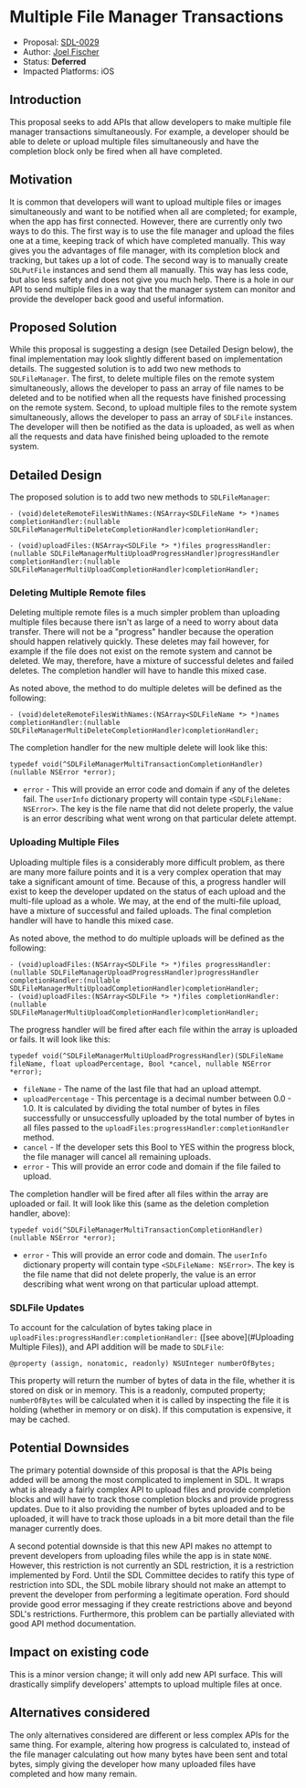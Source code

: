 # Multiple File Manager Transactions

* Proposal: [SDL-0029](0029-ios-multiple-file-manager-transactions.md)
* Author: [Joel Fischer](https://github.com/joeljfischer)
* Status: **Deferred**
* Impacted Platforms: iOS

## Introduction
This proposal seeks to add APIs that allow developers to make multiple file manager transactions simultaneously. For example, a developer should be able to delete or upload multiple files simultaneously and have the completion block only be fired when all have completed.

## Motivation
It is common that developers will want to upload multiple files or images simultaneously and want to be notified when all are completed; for example, when the app has first connected. However, there are currently only two ways to do this. The first way is to use the file manager and upload the files one at a time, keeping track of which have completed manually. This way gives you the advantages of file manager, with its completion block and tracking, but takes up a lot of code. The second way is to manually create `SDLPutFile` instances and send them all manually. This way has less code, but also less safety and does not give you much help. There is a hole in our API to send multiple files in a way that the manager system can monitor and provide the developer back good and useful information.

## Proposed Solution
While this proposal is suggesting a design (see Detailed Design below), the final implementation may look slightly different based on implementation details. The suggested solution is to add two new methods to `SDLFileManager`. The first, to delete multiple files on the remote system simultaneously, allows the developer to pass an array of file names to be deleted and to be notified when all the requests have finished processing on the remote system. Second, to upload multiple files to the remote system simultaneously, allows the developer to pass an array of `SDLFile` instances. The developer will then be notified as the data is uploaded, as well as when all the requests and data have finished being uploaded to the remote system.

## Detailed Design
The proposed solution is to add two new methods to `SDLFileManager`:

```objc
- (void)deleteRemoteFilesWithNames:(NSArray<SDLFileName *> *)names completionHandler:(nullable SDLFileManagerMultiDeleteCompletionHandler)completionHandler;

- (void)uploadFiles:(NSArray<SDLFile *> *)files progressHandler:(nullable SDLFileManagerMultiUploadProgressHandler)progressHandler completionHandler:(nullable SDLFileManagerMultiUploadCompletionHandler)completionHandler;
```

### Deleting Multiple Remote files
Deleting multiple remote files is a much simpler problem than uploading multiple files because there isn't as large of a need to worry about data transfer. There will not be a "progress" handler because the operation should happen relatively quickly. These deletes may fail however, for example if the file does not exist on the remote system and cannot be deleted. We may, therefore, have a mixture of successful deletes and failed deletes. The completion handler will have to handle this mixed case.

As noted above, the method to do multiple deletes will be defined as the following:
```objc
- (void)deleteRemoteFilesWithNames:(NSArray<SDLFileName *> *)names completionHandler:(nullable SDLFileManagerMultiDeleteCompletionHandler)completionHandler;
```

The completion handler for the new multiple delete will look like this:
```objc
typedef void(^SDLFileManagerMultiTransactionCompletionHandler)(nullable NSError *error);
```
* `error` - This will provide an error code and domain if any of the deletes fail. The `userInfo` dictionary property will contain type `<SDLFileName: NSError>`. The key is the file name that did not delete properly, the value is an error describing what went wrong on that particular delete attempt.

### Uploading Multiple Files
Uploading multiple files is a considerably more difficult problem, as there are many more failure points and it is a very complex operation that may take a significant amount of time. Because of this, a progress handler will exist to keep the developer updated on the status of each upload and the multi-file upload as a whole. We may, at the end of the multi-file upload, have a mixture of successful and failed uploads. The final completion handler will have to handle this mixed case.

As noted above, the method to do multiple uploads will be defined as the following:
```objc
- (void)uploadFiles:(NSArray<SDLFile *> *)files progressHandler:(nullable SDLFileManagerUploadProgressHandler)progressHandler completionHandler:(nullable SDLFileManagerMultiUploadCompletionHandler)completionHandler;
- (void)uploadFiles:(NSArray<SDLFile *> *)files completionHandler:(nullable SDLFileManagerMultiUploadCompletionHandler)completionHandler;
```

The progress handler will be fired after each file within the array is uploaded or fails. It will look like this:
```objc
typedef void(^SDLFileManagerMultiUploadProgressHandler)(SDLFileName fileName, float uploadPercentage, Bool *cancel, nullable NSError *error);
```

* `fileName` - The name of the last file that had an upload attempt.
* `uploadPercentage` - This percentage is a decimal number between 0.0 - 1.0. It is calculated by dividing the total number of bytes in files successfully or unsuccessfully uploaded by the total number of bytes in all files passed to the `uploadFiles:progressHandler:completionHandler` method.
* `cancel` - If the developer sets this Bool to YES within the progress block, the file manager will cancel all remaining uploads.
* `error` - This will provide an error code and domain if the file failed to upload.

The completion handler will be fired after all files within the array are uploaded or fail. It will look like this (same as the deletion completion handler, above):
```objc
typedef void(^SDLFileManagerMultiTransactionCompletionHandler)(nullable NSError *error);
```
* `error` - This will provide an error code and domain. The `userInfo` dictionary property will contain type `<SDLFileName: NSError>`. The key is the file name that did not delete properly, the value is an error describing what went wrong on that particular upload attempt.

### SDLFile Updates
To account for the calculation of bytes taking place in `uploadFiles:progressHandler:completionHandler:` ([see above](#Uploading Multiple Files)), and API addition will be made to `SDLFile`:

```objc
@property (assign, nonatomic, readonly) NSUInteger numberOfBytes;
```

This property will return the number of bytes of data in the file, whether it is stored on disk or in memory. This is a readonly, computed property; `numberOfBytes` will be calculated when it is called by inspecting the file it is holding (whether in memory or on disk). If this computation is expensive, it may be cached.

## Potential Downsides
The primary potential downside of this proposal is that the APIs being added will be among the most complicated to implement in SDL. It wraps what is already a fairly complex API to upload files and provide completion blocks and will have to track those completion blocks and provide progress updates. Due to it also providing the number of bytes uploaded and to be uploaded, it will have to track those uploads in a bit more detail than the file manager currently does.

A second potential downside is that this new API makes no attempt to prevent developers from uploading files while the app is in state `NONE`. However, this restriction is not currently an SDL restriction, it is a restriction implemented by Ford. Until the SDL Committee decides to ratify this type of restriction into SDL, the SDL mobile library should not make an attempt to prevent the developer from performing a legitimate operation. Ford should provide good error messaging if they create restrictions above and beyond SDL's restrictions. Furthermore, this problem can be partially alleviated with good API method documentation.

## Impact on existing code
This is a minor version change; it will only add new API surface. This will drastically simplify developers' attempts to upload multiple files at once.

## Alternatives considered
The only alternatives considered are different or less complex APIs for the same thing. For example, altering how progress is calculated to, instead of the file manager calculating out how many bytes have been sent and total bytes, simply giving the developer how many uploaded files have completed and how many remain.
